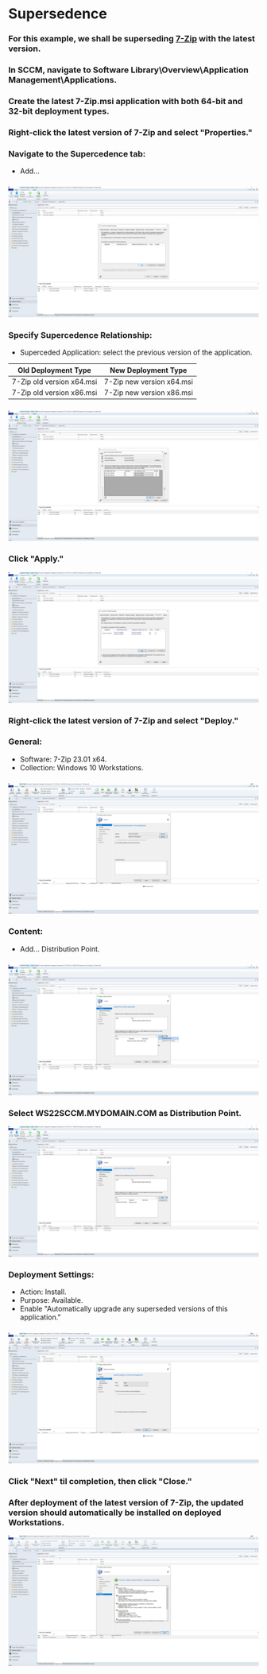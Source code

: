 # Supersedence

### For this example, we shall be superseding [7-Zip](https://www.7-zip.org/download.html) with the latest version.
### In SCCM, navigate to Software Library\Overview\Application Management\Applications.
### Create the latest 7-Zip.msi application with both 64-bit and 32-bit deployment types.
### Right-click the latest version of 7-Zip and select "Properties."
### Navigate to the Supercedence tab:
  - Add...
###
![Super](https://github.com/whuynhit/SCCM/blob/main/Application%20Management/Supersedence/sub/1.png)

### Specify Supercedence Relationship:
  - Superceded Application: select the previous version of the application.

| Old Deployment Type | New Deployment Type |
|-|-|
| 7-Zip old version x64.msi | 7-Zip new version x64.msi |
| 7-Zip old version x86.msi | 7-Zip new version x86.msi |
###
![Super](https://github.com/whuynhit/SCCM/blob/main/Application%20Management/Supersedence/sub/2.png)

### Click "Apply."
![Super](https://github.com/whuynhit/SCCM/blob/main/Application%20Management/Supersedence/sub/3.png)

### Right-click the latest version of 7-Zip and select "Deploy."
### General:
  - Software: 7-Zip 23.01 x64.
  - Collection: Windows 10 Workstations.
###
![Super](https://github.com/whuynhit/SCCM/blob/main/Application%20Management/Supersedence/sub/4.png)

### Content:
  - Add... Distribution Point.
###
![Super](https://github.com/whuynhit/SCCM/blob/main/Application%20Management/Supersedence/sub/5.png)

### Select WS22SCCM.MYDOMAIN.COM as Distribution Point.
![Super](https://github.com/whuynhit/SCCM/blob/main/Application%20Management/Supersedence/sub/6.png)

### Deployment Settings:
  - Action: Install.
  - Purpose: Available.
  - Enable "Automatically upgrade any superseded versions of this application."
###
![Super](https://github.com/whuynhit/SCCM/blob/main/Application%20Management/Supersedence/sub/7.png)

### Click "Next" til completion, then click "Close."
### After deployment of the latest version of 7-Zip, the updated version should automatically be installed on deployed Workstations.
![Super](https://github.com/whuynhit/SCCM/blob/main/Application%20Management/Supersedence/sub/8.png)
